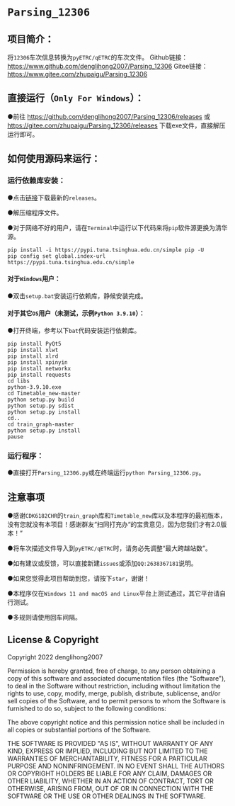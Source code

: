 # `Parsing_12306`
## **项目简介：**

将`12306`车次信息转换为`pyETRC/qETRC`的车次文件。
Github链接： https://www.github.com/denglihong2007/Parsing_12306
Gitee链接： https://www.gitee.com/zhupaigu/Parsing_12306

## **直接运行（`Only For Windows`）：**

●前往 https://github.com/denglihong2007/Parsing_12306/releases 或 https://gitee.com/zhupaigu/Parsing_12306/releases 下载exe文件，直接解压运行即可。

## **如何使用源码来运行：**

### **运行依赖库安装：**

●点击[链接](https://github.com/denglihong2007/Parsing_12306/archive/refs/heads/main.zip)下载最新的`releases`。

●解压缩程序文件。

●对于网络不好的用户，请在`Terminal`中运行以下代码来将`pip`软件源更换为清华源。

```shell
pip install -i https://pypi.tuna.tsinghua.edu.cn/simple pip -U
pip config set global.index-url https://pypi.tuna.tsinghua.edu.cn/simple
```

#### **对于`Windows`用户：**

●双击`setup.bat`安装运行依赖库，静候安装完成。

#### **对于其它`OS`用户（未测试，示例`Python 3.9.10`）：**

●打开终端，参考以下`bat`代码安装运行依赖库。

```shell
pip install PyQt5
pip install xlwt
pip install xlrd
pip install xpinyin
pip install networkx
pip install requests
cd libs
python-3.9.10.exe
cd Timetable_new-master
python setup.py build
python setup.py sdist
python setup.py install
cd..
cd train_graph-master
python setup.py install
pause
```

### **运行程序：**

●直接打开`Parsing_12306.py`或在终端运行`python Parsing_12306.py`。

## **注意事项**

●感谢`CDK6182CHR`的`train_graph`库和`Timetable_new`库以及本程序的最初版本，没有您就没有本项目！感谢群友“扫同打充办“的宝贵意见，因为您我们才有2.0版本！”

●将车次描述文件导入到`pyETRC/qETRC`时，请务必先调整“最大跨越站数”。

●如有建议或反馈，可以直接新建`issues`或添加`QQ:2638367181`说明。

●如果您觉得此项目帮助到您，请按下`star`，谢谢！

●本程序仅在`Windows 11 and macOS and Linux`平台上测试通过，其它平台请自行测试。

●多规则请使用回车间隔。

## **License & Copyright**
Copyright 2022 denglihong2007

Permission is hereby granted, free of charge, to any person obtaining a copy of this software and associated documentation files (the "Software"), to deal in the Software without restriction, including without limitation the rights to use, copy, modify, merge, publish, distribute, sublicense, and/or sell copies of the Software, and to permit persons to whom the Software is furnished to do so, subject to the following conditions:

The above copyright notice and this permission notice shall be included in all copies or substantial portions of the Software.

THE SOFTWARE IS PROVIDED "AS IS", WITHOUT WARRANTY OF ANY KIND, EXPRESS OR IMPLIED, INCLUDING BUT NOT LIMITED TO THE WARRANTIES OF MERCHANTABILITY, FITNESS FOR A PARTICULAR PURPOSE AND NONINFRINGEMENT. IN NO EVENT SHALL THE AUTHORS OR COPYRIGHT HOLDERS BE LIABLE FOR ANY CLAIM, DAMAGES OR OTHER LIABILITY, WHETHER IN AN ACTION OF CONTRACT, TORT OR OTHERWISE, ARISING FROM, OUT OF OR IN CONNECTION WITH THE SOFTWARE OR THE USE OR OTHER DEALINGS IN THE SOFTWARE.
